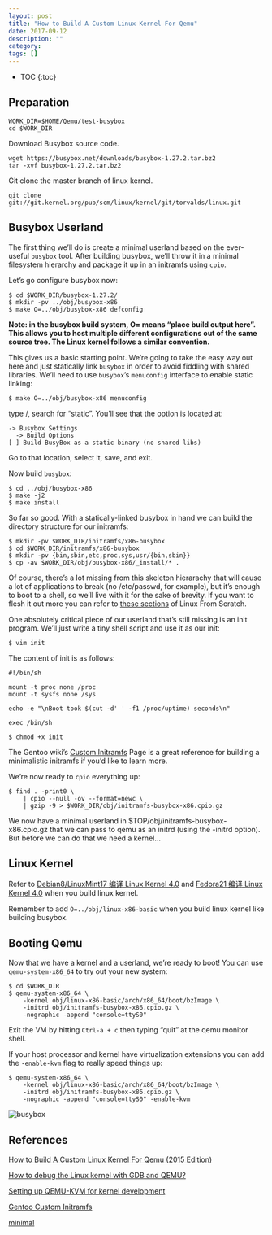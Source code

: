 ```yaml
---
layout: post
title: "How to Build A Custom Linux Kernel For Qemu"
date: 2017-09-12
description: ""
category: 
tags: []
---
```

* TOC
{:toc}

## Preparation

```
WORK_DIR=$HOME/Qemu/test-busybox
cd $WORK_DIR
```

Download Busybox source code.

```
wget https://busybox.net/downloads/busybox-1.27.2.tar.bz2
tar -xvf busybox-1.27.2.tar.bz2
```

Git clone the master branch of linux kernel.

```
git clone git://git.kernel.org/pub/scm/linux/kernel/git/torvalds/linux.git
```

## Busybox Userland

The first thing we’ll do is create a minimal userland based on the ever-useful `busybox` tool. After building busybox, we’ll throw it in a minimal filesystem hierarchy and package it up in an initramfs using `cpio`.

Let’s go configure busybox now:

```
$ cd $WORK_DIR/busybox-1.27.2/
$ mkdir -pv ../obj/busybox-x86
$ make O=../obj/busybox-x86 defconfig
```

**Note: in the busybox build system, O= means “place build output here”. This allows you to host multiple different configurations out of the same source tree. The Linux kernel follows a similar convention.**

This gives us a basic starting point. We’re going to take the easy way out here and just statically link `busybox` in order to avoid fiddling with shared libraries. We’ll need to use `busybox`’s `menuconfig` interface to enable static linking:

```
$ make O=../obj/busybox-x86 menuconfig
```

type /, search for “static”. You’ll see that the option is located at:

```
-> Busybox Settings
  -> Build Options
[ ] Build BusyBox as a static binary (no shared libs)
```

Go to that location, select it, save, and exit.

Now build `busybox`:

```
$ cd ../obj/busybox-x86
$ make -j2
$ make install
```

So far so good. With a statically-linked busybox in hand we can build the directory structure for our initramfs:

```
$ mkdir -pv $WORK_DIR/initramfs/x86-busybox
$ cd $WORK_DIR/initramfs/x86-busybox
$ mkdir -pv {bin,sbin,etc,proc,sys,usr/{bin,sbin}}
$ cp -av $WORK_DIR/obj/busybox-x86/_install/* .
```

Of course, there’s a lot missing from this skeleton hierarachy that will cause a lot of applications to break (no /etc/passwd, for example), but it’s enough to boot to a shell, so we’ll live with it for the sake of brevity. If you want to flesh it out more you can refer to [these sections](http://www.linuxfromscratch.org/lfs/view/stable/chapter06/creatingdirs.html) of Linux From Scratch.

One absolutely critical piece of our userland that’s still missing is an init program. We’ll just write a tiny shell script and use it as our init:

```
$ vim init
```

The content of init is as follows:

```
#!/bin/sh
 
mount -t proc none /proc
mount -t sysfs none /sys
 
echo -e "\nBoot took $(cut -d' ' -f1 /proc/uptime) seconds\n"
 
exec /bin/sh
```

```
$ chmod +x init
```

The Gentoo wiki’s [Custom Initramfs](https://wiki.gentoo.org/wiki/Custom_Initramfs) Page is a great reference for building a minimalistic initramfs if you’d like to learn more.

We’re now ready to `cpio` everything up:

```
$ find . -print0 \
    | cpio --null -ov --format=newc \
    | gzip -9 > $WORK_DIR/obj/initramfs-busybox-x86.cpio.gz
```

We now have a minimal userland in $TOP/obj/initramfs-busybox-x86.cpio.gz that we can pass to qemu as an initrd (using the -initrd option). But before we can do that we need a kernel…

## Linux Kernel

Refer to [Debian8/LinuxMint17 编译 Linux Kernel 4.0](https://mudongliang.github.io/2015/06/06/debian-compile-linux-kernel-40.html) and [Fedora21 编译 Linux Kernel 4.0](https://mudongliang.github.io/2015/06/06/fedora21-compile-linux-kernel.html) when you build linux kernel.

Remember to add `O=../obj/linux-x86-basic` when you build linux kernel like building busybox.

## Booting Qemu

Now that we have a kernel and a userland, we’re ready to boot! You can use `qemu-system-x86_64` to try out your new system:

```
$ cd $WORK_DIR
$ qemu-system-x86_64 \
    -kernel obj/linux-x86-basic/arch/x86_64/boot/bzImage \
    -initrd obj/initramfs-busybox-x86.cpio.gz \
    -nographic -append "console=ttyS0"
```

Exit the VM by hitting `Ctrl-a + c` then typing “quit” at the qemu monitor shell.

If your host processor and kernel have virtualization extensions you can add the `-enable-kvm` flag to really speed things up:

```
$ qemu-system-x86_64 \
    -kernel obj/linux-x86-basic/arch/x86_64/boot/bzImage \
    -initrd obj/initramfs-busybox-x86.cpio.gz \
    -nographic -append "console=ttyS0" -enable-kvm
```

![busybox]({{site.url}}/images/busybox.png)

## References

[How to Build A Custom Linux Kernel For Qemu (2015 Edition)](http://mgalgs.github.io/2015/05/16/how-to-build-a-custom-linux-kernel-for-qemu-2015-edition.html)

[How to debug the Linux kernel with GDB and QEMU?](https://stackoverflow.com/questions/11408041/how-to-debug-the-linux-kernel-with-gdb-and-qemu)

[Setting up QEMU-KVM for kernel development](https://www.collabora.com/news-and-blog/blog/2017/01/16/setting-up-qemu-kvm-for-kernel-development/)

[Gentoo Custom Initramfs](https://wiki.gentoo.org/wiki/Custom_Initramfs)

[minimal](https://github.com/ivandavidov/minimal)

